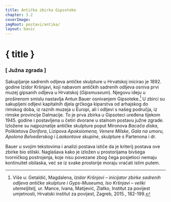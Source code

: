 ```yaml
---
title: Antička zbirka Gipsoteke
chapter: 3.2
coverImage: 
imgRoot: postavi/antika/
layout: basic
---
```


# { title }

### [ Južna zgrada ]

Sakupljanje sadrenih odljeva antičke skulpture u Hrvatskoj inicirao je 1892. godine Izidor Kršnjavi, koji nabavom antičkih sadrenih odljeva osniva prvi muzej gipsanih odljeva u Hrvatskoj (_Gipsmuseum_). Njegovu ideju u proširenom smislu nastavlja Antun Bauer osnivanjem Gipsoteke.[^1] U zbirci su sakupljeni odljevi kapitalnih djela grčkoga kiparstva od arhajskog do rimskog doba, iz raznih muzeja u Europi, ali i odljevi s našeg područja, iz rimske provincije Dalmacije. To je prva zbirka u Gipsoteci uređena tijekom 1945. godine i postavljena u četiri dvorane u stalnom postavu južne zgrade. Izložene su najpoznatije antičke skulpture poput Mironova _Bacača diska_, Polikletova _Dorifora_, Lizipova _Apoksiomena, Venere Milske, Gala na umoru, Apolona Belvederskog_ i _Laokontove skupine_, skulpture s Partenona i dr.

Bauer u svojim tekstovima i analizi postava ističe da je kriterij postava ove zbirke bio stilski. Naglašava kako je izložen u prostorijama bivšega tvorničkog postrojenja, koje nisu povezane zbog čega posjetioci nemaju kontinuitet obilaska, već se iz svake prostorije moraju vraćati istim putem. 

[^1]: Više u: Getaldić, Magdalena, _Izidor Kršnjavi &ndash; inicijator zbirke sadrenih odljeva antičke skulpture i Gyps-Museuma, Iso Kršnjavi &ndash; veliki utemeljitelj,_ ur. Mance, Ivana, Matijević, Zlatko, Institut za povijest umjetnosti, Hrvatski institut za povijest, Zagreb, 2015., 182-199.